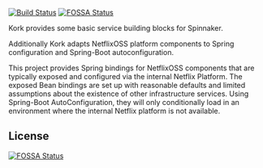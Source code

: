 [![Build Status](https://api.travis-ci.org/spinnaker/kork.svg?branch=master)](https://travis-ci.org/spinnaker/kork)
[![FOSSA Status](https://app.fossa.io/api/projects/git%2Bgithub.com%2Farmory-io%2Fkork.svg?type=shield)](https://app.fossa.io/projects/git%2Bgithub.com%2Farmory-io%2Fkork?ref=badge_shield)

Kork provides some basic service building blocks for Spinnaker.

Additionally Kork adapts NetflixOSS platform components to Spring configuration and Spring-Boot autoconfiguration.

This project provides Spring bindings for NetflixOSS components that are typically exposed and configured via the internal Netflix Platform. The exposed Bean bindings are set up with reasonable defaults and limited assumptions about the existence of other infrastructure services. Using Spring-Boot AutoConfiguration, they will only conditionally load in an environment where the internal Netflix platform is not available.



## License
[![FOSSA Status](https://app.fossa.io/api/projects/git%2Bgithub.com%2Farmory-io%2Fkork.svg?type=large)](https://app.fossa.io/projects/git%2Bgithub.com%2Farmory-io%2Fkork?ref=badge_large)